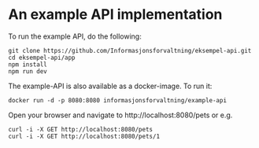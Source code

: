 # An example API implementation

To run the example API, do the following:
```
git clone https://github.com/Informasjonsforvaltning/eksempel-api.git
cd eksempel-api/app
npm install
npm run dev
```
The example-API is also available as a docker-image. To run it:
```
docker run -d -p 8080:8080 informasjonsforvaltning/example-api
```
Open your browser and navigate to http://localhost:8080/pets
or e.g.
```
curl -i -X GET http://localhost:8080/pets
curl -i -X GET http://localhost:8080/pets/1
```
